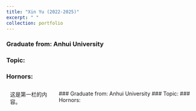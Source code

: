 ```yaml
---
title: "Xin Yu (2022-2025)"
excerpt: " " 
collection: portfolio
---
```


### Graduate from: Anhui University
### Topic:
### Hornors:


<style>
  .container {
    display: flex;
  }
  .column {
    flex: 1;
    padding: 10px;
  }
</style>

<div class="container">
  <div class="column">
    这是第一栏的内容。
  </div>
  <div class="column">
    ### Graduate from: Anhui University
    ### Topic:
    ### Hornors:
  </div>
</div>

